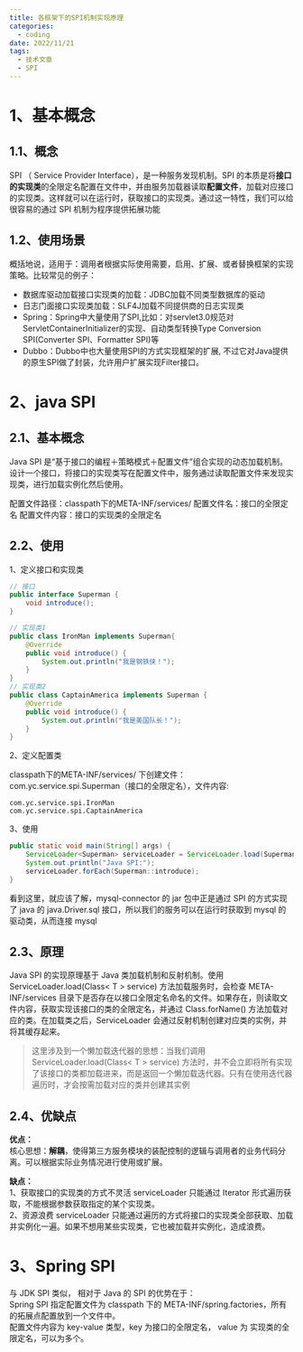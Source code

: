 ```yaml
---
title: 各框架下的SPI机制实现原理
categories:
  - coding
date: 2022/11/21
tags:
  - 技术文章
  - SPI
---
```

# 1、基本概念

## 1.1、概念

SPI （ Service Provider Interface），是一种服务发现机制。SPI 的本质是将**接口的实现类**的全限定名配置在文件中，并由服务加载器读取**配置文件**，加载对应接口的实现类。这样就可以在运行时，获取接口的实现类。通过这一特性，我们可以给很容易的通过 SPI 机制为程序提供拓展功能

## 1.2、使用场景
概括地说，适用于：调用者根据实际使用需要，启用、扩展、或者替换框架的实现策略。比较常见的例子：

- 数据库驱动加载接口实现类的加载：JDBC加载不同类型数据库的驱动
- 日志门面接口实现类加载：SLF4J加载不同提供商的日志实现类
- Spring：Spring中大量使用了SPI,比如：对servlet3.0规范对ServletContainerInitializer的实现、自动类型转换Type Conversion SPI(Converter SPI、Formatter SPI)等
- Dubbo：Dubbo中也大量使用SPI的方式实现框架的扩展, 不过它对Java提供的原生SPI做了封装，允许用户扩展实现Filter接口。

# 2、java SPI

## 2.1、基本概念

Java SPI 是“基于接口的编程＋策略模式＋配置文件”组合实现的动态加载机制。设计一个接口，将接口的实现类写在配置文件中，服务通过读取配置文件来发现实现类，进行加载实例化然后使用。

配置文件路径：classpath下的META-INF/services/
配置文件名：接口的全限定名
配置文件内容：接口的实现类的全限定名


## 2.2、使用

1、定义接口和实现类

```java
// 接口
public interface Superman {
    void introduce();
}

// 实现类1
public class IronMan implements Superman{
    @Override
    public void introduce() {
        System.out.println("我是钢铁侠！");
    }
}
// 实现类2
public class CaptainAmerica implements Superman {
    @Override
    public void introduce() {
        System.out.println("我是美国队长！");
    }
}
```

2、定义配置类

classpath下的META-INF/services/ 下创建文件：com.yc.service.spi.Superman（接口的全限定名），文件内容:

```
com.yc.service.spi.IronMan
com.yc.service.spi.CaptainAmerica
```


3、使用

```java
public static void main(String[] args) {
    ServiceLoader<Superman> serviceLoader = ServiceLoader.load(Superman.class);
    System.out.println("Java SPI:");
    serviceLoader.forEach(Superman::introduce);
}
```


看到这里，就应该了解，mysql-connector 的 jar 包中正是通过 SPI 的方式实现了 java 的 java.Driver.sql 接口，所以我们的服务可以在运行时获取到 mysql 的驱动类，从而连接 mysql 


## 2.3、原理

Java SPI 的实现原理基于 Java 类加载机制和反射机制。使用 ServiceLoader.load(Class< T > service) 方法加载服务时，会检查 META-INF/services 目录下是否存在以接口全限定名命名的文件。如果存在，则读取文件内容，获取实现该接口的类的全限定名，并通过 Class.forName() 方法加载对应的类。在加载类之后，ServiceLoader 会通过反射机制创建对应类的实例，并将其缓存起来。

> 这里涉及到一个懒加载迭代器的思想：当我们调用 ServiceLoader.load(Class< T > service) 方法时，并不会立即将所有实现了该接口的类都加载进来，而是返回一个懒加载迭代器。只有在使用迭代器遍历时，才会按需加载对应的类并创建其实例

## 2.4、优缺点

**优点：**  
核心思想：**解耦**，使得第三方服务模块的装配控制的逻辑与调用者的业务代码分离。可以根据实际业务情况进行使用或扩展。  

**缺点：**  
1、获取接口的实现类的方式不灵活
serviceLoader 只能通过 Iterator 形式遍历获取，不能根据参数获取指定的某个实现类。  
2、资源浪费
serviceLoader 只能通过遍历的方式将接口的实现类全部获取、加载并实例化一遍。如果不想用某些实现类，它也被加载并实例化，造成浪费。


# 3、Spring SPI

与 JDK SPI 类似， 相对于 Java 的 SPI 的优势在于：  
Spring SPI 指定配置文件为 classpath 下的 META-INF/spring.factories，所有的拓展点配置放到一个文件中。  
配置文件内容为 key-value 类型，key 为接口的全限定名， value 为 实现类的全限定名，可以为多个。








